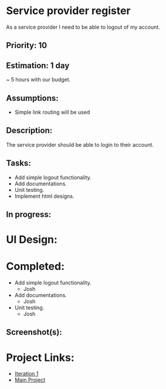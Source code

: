 # Service provider register
As a service provider I need to be able to logout of my account.

## Priority: 10

## Estimation: 1 day
~ 5 hours with our budget.

## Assumptions:
- Simple link routing will be used

## Description:
The service provider should be able to login to their account.

## Tasks:
- Add simple logout functionality.
- Add documentations.
- Unit testing.
- Implement html designs.

## In progress:

# UI Design:

# Completed:
- Add simple logout functionality.
    - Josh
- Add documentations.
    - Josh
- Unit testing.
    - Josh

## Screenshot(s):

# Project Links:
- [Iteration 1](../iteration_1.md)
- [Main Project](../../README.md)

